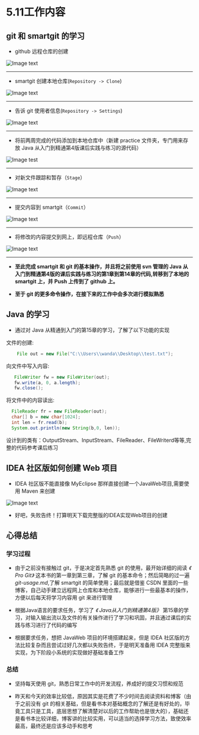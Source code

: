 # 5.11工作内容

## git 和 smartgit 的学习

* github 远程仓库的创建

![Image text](images/5.11.1.png)
******************

* smartgit 创建本地仓库(`Repository -> Clone`)

![Image text](images/5.11.2.png)
******************

* 告诉 git 使用者信息(`Repository -> Settings`)

![Image text](images/5.11.3.png)
******************

* 将前两周完成的代码添加到本地仓库中（新建 practice 文件夹，专门用来存放 Java 从入门到精通第4版课后实践与练习的源代码）

![Image test](images/5.11.4.png)
******************

* 对新文件跟踪和暂存（`Stage`）

![Image text](images/5.11.5.png)
******************

* 提交内容到 smartgit（`Commit`）

![Image text](images/5.11.6.png)
******************

* 将修改的内容提交到网上，即远程仓库（`Push`）

![Image text](images/5.11.7.png)
******************

* **至此完成 smartgit 和 git 的基本操作，并且将之前使用 svn 管理的 Java 从入门到精通第4版的课后实践与练习的第1章到第14章的代码,转移到了本地的 smartgit 上，并 Push 上传到了 github 上。**

* **至于 git 的更多命令操作，在接下来的工作中会多次进行模拟熟悉**

## Java 的学习

* 通过对 Java 从精通到入门的第15章的学习，了解了以下功能的实现

文件的创建:

```java
    File out = new File("C:\\Users\\wanda\\Desktop\\test.txt");
```

向文件中写入内容:

```java
   FileWriter fw = new FileWriter(out);
   fw.write(a, 0, a.length);
   fw.close();
```

将文件中的内容读出:

```java
  FileReader fr = new FileReader(out);
  char[] b = new char[1024];
  int len = fr.read(b);
  System.out.println(new String(b,0, len));
```

设计到的类有：OutputStream、InputStream、FileReader、FileWriterd等等,完整的代码参考课后练习

## IDEA 社区版如何创建 Web 项目

* IDEA 社区版不能直接像 MyEclipse 那样直接创建一个JavaWeb项目,需要使用 Maven 来创建

![Image text](images/5.11.8.png)

* 好吧，失败告终！打算明天下载完整版的IDEA实现Web项目的创建

## 心得总结

### 学习过程

* 由于之前没有接触过 git，于是决定首先熟悉 git 的使用，最开始详细的阅读 *《 Pro Git》* 这本书的第一章到第三章，了解 git 的基本命令；然后简略的过一遍 *git-usage.md*,了解 smartgit 的简单使用；最后就是借鉴 CSDN 里面的一些博客，自己动手建立远程网上仓库和本地仓库，能够进行一些最基本的操作，方便以后每天将学习内容用 git 来进行管理

* 根据Java语言的要求任务，学习了 *《 Java从入门到精通第4版》* 第15章的学习，对输入输出流以及文件的有关操作进行了学习和巩固，并且通过课后的实践与练习进行了代码的编写

* 根据要求任务，想把 JavaWeb 项目的环境搭建起来，但是 IDEA 社区版的方法比较复杂而且尝试过好几次都以失败告终，于是明天准备用 IDEA 完整版来实现，为下阶段小系统的实现做好基础准备工作

### 总结

* 坚持每天使用 git，熟悉日常工作中的开发流程，养成好的提交习惯和规范

* 昨天和今天的效率比较低，原因其实是花费了不少时间去阅读资料和博客（由于之前没有 git 的相关基础，但是看书本对基础概念的了解还是有好处的，毕竟工具只是工具，底层思想了解清楚对以后的工作帮助也是很大的），基础还是看书本比较详细，博客讲的比较实用，可以适当的选择学习方法，致使效率最高，最终还是应该多动手和思考
